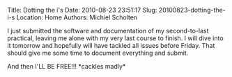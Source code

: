 Title: Dotting the i's
Date: 2010-08-23 23:51:17
Slug: 20100823-dotting-the-i-s
Location: Home
Authors: Michiel Scholten

<p>I just submitted the software and documentation of my second-to-last practical, leaving me alone with my very last course to finish. I will dive into it tomorrow and hopefully will have tackled all issues before Friday. That should give me some time to document everything and submit.</p>

<p>And then I'LL BE FREE!!! *cackles madly*</p>
